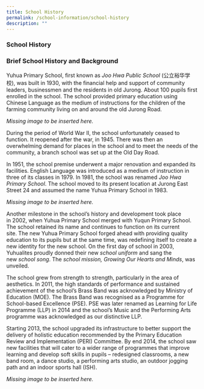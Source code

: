 ```yaml
---
title: School History
permalink: /school-information/school-history
description: ""
---
```

### School History

### Brief School History and Background

Yuhua Primary School, first known as _Joo Hwa Public School_ (公立裕华学校), was built in 1930, with the financial help and support of community leaders, businessmen and the residents in old Jurong. About 100 pupils first enrolled in the school. The school provided primary education using Chinese Language as the medium of instructions for the children of the farming community living on and around the old Jurong Road.

*Missing image to be inserted here.*

During the period of World War II, the school unfortunately ceased to function. It reopened after the war, in 1945. There was then an overwhelming demand for places in the school and to meet the needs of the community, a branch school was set up at the Old Day Road.

In 1951, the school premise underwent a major renovation and expanded its facilities. English Language was introduced as a medium of instruction in three of its classes in 1979. In 1981, the school was renamed _Joo Hwa Primary School_. The school moved to its present location at Jurong East Street 24 and assumed the name Yuhua Primary School in 1983.

*Missing image to be inserted here.*

Another milestone in the school’s history and development took place in 2002, when Yuhua Primary School merged with Yuqun Primary School. The school retained its name and continues to function on its current site. The new Yuhua Primary School forged ahead with providing quality education to its pupils but at the same time, was redefining itself to create a new identity for the new school. On the first day of school in 2003, Yuhualites proudly donned their new _school uniform_ and sang the new _school song_. The _school mission, Growing Our Hearts and Minds_, was unveiled.

The school grew from strength to strength, particularly in the area of aesthetics. In 2011, the high standards of performance and sustained achievement of the school’s Brass Band was acknowledged by Ministry of Education (MOE). The Brass Band was recognised as a Programme for School-based Excellence (PSE). PSE was later renamed as Learning for Life Programme (LLP) in 2014 and the school’s Music and the Performing Arts programme was acknowledged as our distinctive LLP.

Starting 2013, the school upgraded its infrastructure to better support the delivery of holistic education recommended by the Primary Education Review and Implementation (PERI) Committee. By end 2014, the school saw new facilities that will cater to a wider range of programmes that improve learning and develop soft skills in pupils – redesigned classrooms, a new band room, a dance studio, a performing arts studio, an outdoor jogging path and an indoor sports hall (ISH).

*Missing image to be inserted here.*